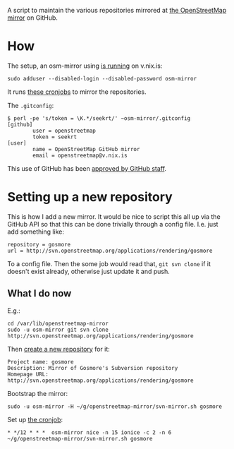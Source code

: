 A script to maintain the various repositories mirrored at [the
OpenStreetMap mirror](http://github.com/openstreetmap) on GitHub.

# How

The setup, an osm-mirror using
[is running](http://github.com/avar/linode-etc/commit/47128b2f1ce7b3cc77aacb8485f6d459082973a5)
on v.nix.is:

    sudo adduser --disabled-login --disabled-password osm-mirror

It runs
[these cronjobs](http://github.com/avar/linode-etc/blob/master/cron.d/openstreetmap-github-mirror)
to mirror the repositories.

The `.gitconfig`:
    
    $ perl -pe 's/token = \K.*/seekrt/' ~osm-mirror/.gitconfig
    [github]
            user = openstreetmap
            token = seekrt
    [user]
            name = OpenStreetMap GitHub mirror
            email = openstreetmap@v.nix.is

This use of GitHub has been
[approved by GitHub staff](http://support.github.com/discussions/site/1475-request-for-approval-for-more-exceptions-to-tos-rule-7).

# Setting up a new repository

This is how I add a new mirror. It would be nice to script this all up
via the GitHub API so that this can be done trivially through a config
file. I.e. just add something like:

    repository = gosmore
    url = http://svn.openstreetmap.org/applications/rendering/gosmore
    
To a config file. Then the some job would read that, `git svn clone`
if it doesn't exist already, otherwise just update it and push.

## What I do now

E.g.:

    cd /var/lib/openstreetmap-mirror
    sudo -u osm-mirror git svn clone http://svn.openstreetmap.org/applications/rendering/gosmore
    
Then [create a new repository](http://github.com/repositories/new) for it:

    Project name: gosmore
    Description: Mirror of Gosmore's Subversion repository
    Homepage URL: http://svn.openstreetmap.org/applications/rendering/gosmore

Bootstrap the mirror:

    sudo -u osm-mirror -H ~/g/openstreetmap-mirror/svn-mirror.sh gosmore
    
Set up [the cronjob](http://github.com/avar/linode-etc/commit/08fa1480b3d12fb4a599072e91a971244922643e):

    * */12 * * *  osm-mirror nice -n 15 ionice -c 2 -n 6 ~/g/openstreetmap-mirror/svn-mirror.sh gosmore
